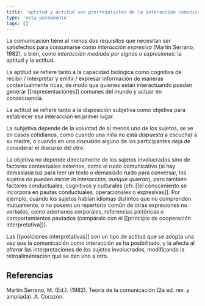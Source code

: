 ```yaml
---
title: 'aptitud y actitud son prerrequisitos de la interacción comunicativa'
type: 'nota permanente'
tags: []
---
```


La comunicación tiene al menos dos requisitos que necesitan ser satisfechos para consumarse como *interacción expresiva* (Martín Serrano, 1982), o bien, como *interacción mediada por signos o expresiones*: la aptitud y la actitud.

La aptitud se refiere tanto a la capacidad biológica como cognitiva de recibir / interpretar y emitir / expresar información de maneras contextualmente ricas, de modo que quienes están interactuando puedan generar [[representaciones]] comunes del mundo y actuar en consecuencia.

La actitud se refiere tanto a la disposición subjetiva como objetiva para establecer esa interacción en primer lugar. 

La subjetiva depende de la voluntad de al menos uno de los sujetos, se ve en casos cotidianos, como cuando una niña no está *dispuesta* a escuchar a su madre, o cuando en una discusión alguno de los participantes deja de considerar el discurso del otro. 

La objetiva no depende directamente de los sujetos involucrados sino de factores contextuales externos, como el ruido comunicativo (si hay demasiada luz para leer un texto o demasiado ruido para conversar, los sujetos *no pueden iniciar la interacción, aunque quieran*), pero también factores conductuales, cognitivos y culturales (cfr. [[el conocimiento se incorpora en pautas conductuales, operacionales o expresivas]]. Por ejemplo, cuando los sujetos hablan idiomas distintos que no comprenden mutuamente, o no poseen un repertorio común de otras expresiones no verbales, como ademanes corporales, referencias pictóricas o comportamientos pautados (compáralo con el [[principio de cooperación interpretativa]]).

Las [[posiciones interpretativas]] son un tipo de actitud que se adopta una vez que la comunicación como interacción se ha posibilitado, y la afecta al *alterar* las interpretaciones de los sujetos involucrados, modificando la retroalimentación que se dan uno a otro.

## Referencias

Martín Serrano, M. (Ed.). (1982). Teoría de la comunicación (2a ed. rev. y ampliada). A. Corazón.
